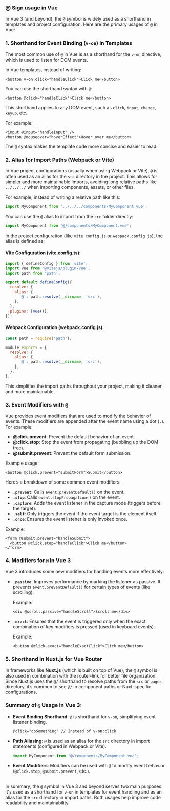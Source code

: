 <h3>@ Sign usage in Vue</h3>

In Vue 3 (and beyond), the `@` symbol is widely used as a shorthand in templates and project configuration. Here are the primary usages of `@` in Vue:

### 1. **Shorthand for Event Binding (`v-on`) in Templates**
The most common use of `@` in Vue is as a shorthand for the `v-on` directive, which is used to listen for DOM events.

In Vue templates, instead of writing:

```vue
<button v-on:click="handleClick">Click me</button>
```

You can use the shorthand syntax with `@`:

```vue
<button @click="handleClick">Click me</button>
```

This shorthand applies to any DOM event, such as `click`, `input`, `change`, `keyup`, etc.

For example:
```vue
<input @input="handleInput" />
<button @mouseover="hoverEffect">Hover over me</button>
```

The `@` syntax makes the template code more concise and easier to read.

### 2. **Alias for Import Paths (Webpack or Vite)**
In Vue project configurations (usually when using Webpack or Vite), `@` is often used as an alias for the `src` directory in the project. This allows for simpler and more maintainable imports, avoiding long relative paths like `../../../` when importing components, assets, or other files.

For example, instead of writing a relative path like this:

```javascript
import MyComponent from '../../../components/MyComponent.vue';
```

You can use the `@` alias to import from the `src` folder directly:

```javascript
import MyComponent from '@/components/MyComponent.vue';
```

In the project configuration (like `vite.config.js` or `webpack.config.js`), the alias is defined as:

#### Vite Configuration (vite.config.ts):
```js
import { defineConfig } from 'vite';
import vue from '@vitejs/plugin-vue';
import path from 'path';

export default defineConfig({
  resolve: {
    alias: {
      '@': path.resolve(__dirname, 'src'),
    },
  },
  plugins: [vue()],
});
```

#### Webpack Configuration (webpack.config.js):
```js
const path = require('path');

module.exports = {
  resolve: {
    alias: {
      '@': path.resolve(__dirname, 'src'),
    },
  },
};
```

This simplifies the import paths throughout your project, making it cleaner and more maintainable.

### 3. **Event Modifiers with `@`**
Vue provides event modifiers that are used to modify the behavior of events. These modifiers are appended after the event name using a dot (`.`). For example:

- **@click.prevent**: Prevent the default behavior of an event.
- **@click.stop**: Stop the event from propagating (bubbling up the DOM tree).
- **@submit.prevent**: Prevent the default form submission.

Example usage:
```vue
<button @click.prevent="submitForm">Submit</button>
```

Here’s a breakdown of some common event modifiers:
- **`.prevent`**: Calls `event.preventDefault()` on the event.
- **`.stop`**: Calls `event.stopPropagation()` on the event.
- **`.capture`**: Adds the event listener in the capture mode (triggers before the target).
- **`.self`**: Only triggers the event if the event target is the element itself.
- **`.once`**: Ensures the event listener is only invoked once.

Example:

```vue
<form @submit.prevent="handleSubmit">
  <button @click.stop="handleClick">Click me</button>
</form>
```

### 4. **Modifiers for `@` in Vue 3**
Vue 3 introduces some new modifiers for handling events more effectively:
- **`.passive`**: Improves performance by marking the listener as passive. It prevents `event.preventDefault()` for certain types of events (like scrolling).
  
  Example:
  ```vue
  <div @scroll.passive="handleScroll">Scroll me</div>
  ```

- **`.exact`**: Ensures that the event is triggered only when the exact combination of key modifiers is pressed (used in keyboard events).

  Example:
  ```vue
  <button @click.exact="handleExactClick">Click me</button>
  ```

### 5. **Shorthand in Nuxt.js for Vue Router**
In frameworks like **Nuxt.js** (which is built on top of Vue), the `@` symbol is also used in combination with the router-link for better file organization. Since Nuxt.js uses the `@/` shorthand to resolve paths from the `src` or `pages` directory, it’s common to see `@/` in component paths or Nuxt-specific configurations.

### Summary of `@` Usage in Vue 3:
- **Event Binding Shorthand**: `@` is shorthand for `v-on`, simplifying event listener binding.
  ```vue
  @click="doSomething" // Instead of v-on:click
  ```

- **Path Aliasing**: `@` is used as an alias for the `src` directory in import statements (configured in Webpack or Vite).
  ```javascript
  import MyComponent from '@/components/MyComponent.vue';
  ```

- **Event Modifiers**: Modifiers can be used with `@` to modify event behavior (`@click.stop`, `@submit.prevent`, etc.).

&nbsp;</br>
In summary, the `@` symbol in Vue 3 and beyond serves two main purposes: it's used as a shorthand for `v-on` in templates for event handling and as an alias for the `src` directory in import paths. Both usages help improve code readability and maintainability.
